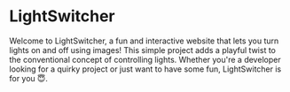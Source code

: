 # LightSwitcher
Welcome to LightSwitcher, a fun and interactive website that lets you turn lights on and off using images! This simple project adds a playful twist to the conventional concept of controlling lights. Whether you're a developer looking for a quirky project or just want to have some fun, LightSwitcher is for you 😇.
